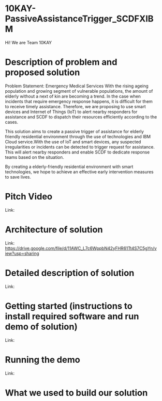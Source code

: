# 10KAY-PassiveAssistanceTrigger_SCDFXIBM
Hi! We are Team 10KAY

# Description of problem and proposed solution
Problem Statement: Emergency Medical Services
With the rising ageing population and growing segment of vulnerable populations, the amount of elderly without a next of kin are becoming a trend. In the case when incidents that require emergency response happens, it is difficult for them to receive timely assistance. Therefore, we are proposing to use smart devices and Internet of Things (IoT) to alert nearby responders for assistance and SCDF to dispatch their resources efficiently according to the cases.

This solution aims to create a passive trigger of assistance for elderly friendly residential environment through the use of technologies and IBM Cloud service.With the use of IoT and smart devices, any suspected irregularities or incidents can be detected to trigger request for assistance. This will alert nearby responders and enable SCDF to dedicate response teams based on the situation.

By creating a elderly-friendly residential environment with smart technologies, we hope to achieve an effective early intervention measures to save lives.

# Pitch Video
Link:

# Architecture of solution
Link: https://drive.google.com/file/d/11AWC_L7c6WppbN42yFHR61Tt4S7C5gYn/view?usp=sharing

# Detailed description of solution
Link: 

# Getting started (instructions to install required software and run demo of solution)
Link:

# Running the demo 
Link:

# What we used to build our solution
